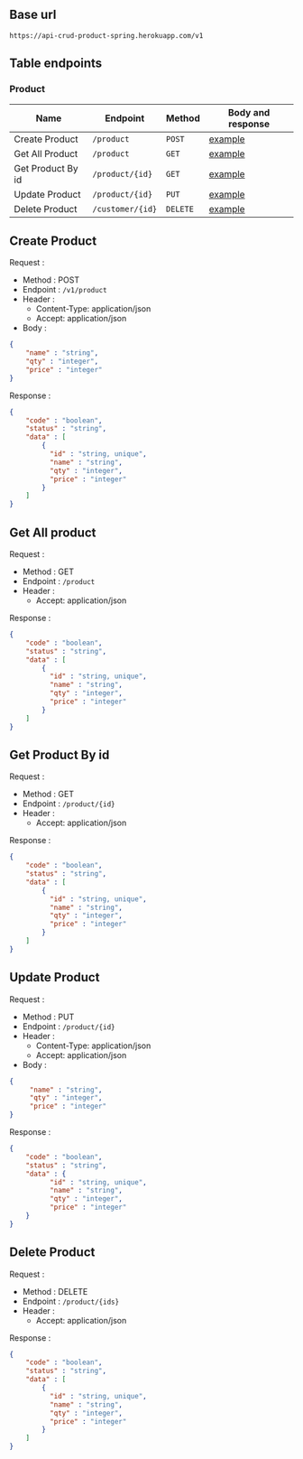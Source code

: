 ## Base url

```
https://api-crud-product-spring.herokuapp.com/v1
```

## Table endpoints

### Product

| Name               | Endpoint               | Method   | Body and response                |
|--------------------|------------------------|----------|----------------------------------|
| Create Product     | `/product`             | `POST`   | [example](#create-product)      |
| Get All Product   | `/product`            | `GET`    | [example](#get-all-product)     |
| Get Product By id | `/product/{id}` | `GET`    | [example](#get-product-by-id)   |
| Update Product    | `/product/{id}`       | `PUT`    | [example](#update-product)      |
| Delete Product    | `/customer/{id}`       | `DELETE` | [example](#delete-product)      |

## Create Product

Request :

- Method : POST
- Endpoint : `/v1/product`
- Header :
    - Content-Type: application/json
    - Accept: application/json
- Body :

```json 
{ 
    "name" : "string",
    "qty" : "integer",
    "price" : "integer"
}
```

Response :

```json 
{
    "code" : "boolean",
    "status" : "string",
    "data" : [
        {
          "id" : "string, unique",
          "name" : "string",
          "qty" : "integer",
          "price" : "integer"
        }
    ]
}
```

## Get All product

Request :

- Method : GET
- Endpoint : `/product`
- Header :
    - Accept: application/json

Response :

```json 
{
    "code" : "boolean",
    "status" : "string",
    "data" : [
        {
          "id" : "string, unique",
          "name" : "string",
          "qty" : "integer",
          "price" : "integer"
        }
    ]
}
```

## Get Product By id

Request :

- Method : GET
- Endpoint : `/product/{id}`
- Header :
    - Accept: application/json

Response :

```json 
{
    "code" : "boolean",
    "status" : "string",
    "data" : [
        {
          "id" : "string, unique",
          "name" : "string",
          "qty" : "integer",
          "price" : "integer"
        }
    ]
}
```
 
## Update Product

Request :

- Method : PUT
- Endpoint : `/product/{id}`
- Header :
    - Content-Type: application/json
    - Accept: application/json
- Body :

```json 
{
     "name" : "string",
     "qty" : "integer",
     "price" : "integer"
}
```

Response :

```json 
{
    "code" : "boolean",
    "status" : "string",
    "data" : {
          "id" : "string, unique",
          "name" : "string",
          "qty" : "integer",
          "price" : "integer"
    } 
}
```

## Delete Product

Request :

- Method : DELETE
- Endpoint : `/product/{ids}`
- Header :
    - Accept: application/json

Response :

```json 
{
    "code" : "boolean",
    "status" : "string",
    "data" : [
        {
          "id" : "string, unique",
          "name" : "string",
          "qty" : "integer",
          "price" : "integer"
        }
    ]
}
```